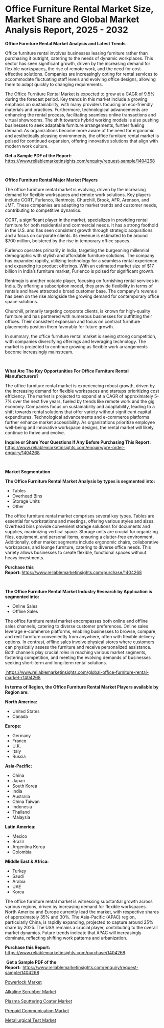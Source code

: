 <p><h1>Office Furniture Rental Market Size, Market Share and Global Market Analysis Report, 2025 - 2032</h1></p><p><strong>Office Furniture Rental Market Analysis and Latest Trends</strong></p>
<p><p>Office furniture rental involves businesses leasing furniture rather than purchasing it outright, catering to the needs of dynamic workplaces. This sector has seen significant growth, driven by the increasing demand for flexible workspaces, the rise of remote work, and the need for cost-effective solutions. Companies are increasingly opting for rental services to accommodate fluctuating staff levels and evolving office designs, allowing them to adapt quickly to changing requirements.</p><p>The Office Furniture Rental Market is expected to grow at a CAGR of 9.5% during the forecast period. Key trends in this market include a growing emphasis on sustainability, with many providers focusing on eco-friendly materials and practices. Furthermore, technological advancements are enhancing the rental process, facilitating seamless online transactions and virtual showrooms. The shift towards hybrid working models is also pushing businesses to seek adaptable furniture arrangements, further fueling demand. As organizations become more aware of the need for ergonomic and aesthetically pleasing environments, the office furniture rental market is poised for continued expansion, offering innovative solutions that align with modern work culture.</p></p>
<p><strong>Get a Sample PDF of the Report:&nbsp;</strong> <a href="https://www.reliablemarketinsights.com/enquiry/request-sample/1404268?utm_campaign=2240&utm_medium=2&utm_source=Github&utm_content=ia&utm_term=28032025&utm_id=office-furniture-rental">https://www.reliablemarketinsights.com/enquiry/request-sample/1404268</a></p>
<p>&nbsp;</p>
<p><strong>Office Furniture Rental Major Market Players</strong></p>
<p><p>The office furniture rental market is evolving, driven by the increasing demand for flexible workspaces and remote work solutions. Key players include CORT, Furlenco, Rentmojo, Churchill, Brook, AFR, Arenson, and JMT. These companies are adapting to market trends and customer needs, contributing to competitive dynamics.</p><p>CORT, a significant player in the market, specializes in providing rental furniture for both residential and commercial needs. It has a strong foothold in the U.S. and has seen consistent growth through strategic acquisitions and a focus on corporate clients. Its revenue is estimated to be around $700 million, bolstered by the rise in temporary office spaces.</p><p>Furlenco operates primarily in India, targeting the burgeoning millennial demographic with stylish and affordable furniture solutions. The company has expanded rapidly, utilizing technology for a seamless rental experience and expanding its product offerings. With an estimated market size of $17 billion in India’s furniture market, Furlenco is poised for significant growth.</p><p>Rentmojo is another notable player, focusing on furnishing rental services in India. By offering a subscription model, they provide flexibility in terms of rentals and have attracted a broad customer base. The company's revenue has been on the rise alongside the growing demand for contemporary office space solutions.</p><p>Churchill, primarily targeting corporate clients, is known for high-quality furniture and has partnered with numerous businesses for outfitting their offices. Their consistent expansion and focus on contract furniture placements position them favorably for future growth.</p><p>In summary, the office furniture rental market is seeing strong competition, with companies diversifying offerings and leveraging technology. The market is projected to continue growing as flexible work arrangements become increasingly mainstream.</p></p>
<p>&nbsp;</p>
<p><strong>What Are The Key Opportunities For Office Furniture Rental Manufacturers?</strong></p>
<p><p>The office furniture rental market is experiencing robust growth, driven by the increasing demand for flexible workspaces and startups prioritizing cost efficiency. The market is projected to expand at a CAGR of approximately 5-7% over the next five years, fueled by trends like remote work and the gig economy. Companies focus on sustainability and adaptability, leading to a shift towards rental solutions that offer variety without significant capital expenditures. Technological advancements and e-commerce platforms further enhance market accessibility. As organizations prioritize employee well-being and innovative workspace designs, the rental market will likely continue to thrive and evolve.</p></p>
<p><strong>Inquire or Share Your Questions If Any Before Purchasing This Report:</strong> <a href="https://www.reliablemarketinsights.com/enquiry/pre-order-enquiry/1404268?utm_campaign=2240&utm_medium=2&utm_source=Github&utm_content=ia&utm_term=28032025&utm_id=office-furniture-rental">https://www.reliablemarketinsights.com/enquiry/pre-order-enquiry/1404268</a></p>
<p>&nbsp;</p>
<p><strong>Market Segmentation</strong></p>
<p><strong>The Office Furniture Rental Market Analysis by types is segmented into:</strong></p>
<p><ul><li>Tables</li><li>Overhead Bins</li><li>Storage Units</li><li>Other</li></ul></p>
<p><p>The office furniture rental market comprises several key types. Tables are essential for workstations and meetings, offering various styles and sizes. Overhead bins provide convenient storage solutions for documents and supplies, maximizing vertical space. Storage units are crucial for organizing files, equipment, and personal items, ensuring a clutter-free environment. Additionally, other market segments include ergonomic chairs, collaborative workspaces, and lounge furniture, catering to diverse office needs. This variety allows businesses to create flexible, functional spaces without heavy investments.</p></p>
<p><strong>Purchase this Report:&nbsp;</strong><a href="https://www.reliablemarketinsights.com/purchase/1404268?utm_campaign=2240&utm_medium=2&utm_source=Github&utm_content=ia&utm_term=28032025&utm_id=office-furniture-rental">https://www.reliablemarketinsights.com/purchase/1404268</a></p>
<p>&nbsp;</p>
<p><strong>The Office Furniture Rental Market Industry Research by Application is segmented into:</strong></p>
<p><ul><li>Online Sales</li><li>Offline Sales</li></ul></p>
<p><p>The office furniture rental market encompasses both online and offline sales channels, catering to diverse customer preferences. Online sales leverage e-commerce platforms, enabling businesses to browse, compare, and rent furniture conveniently from anywhere, often with flexible delivery options. In contrast, offline sales involve physical stores where customers can physically assess the furniture and receive personalized assistance. Both channels play crucial roles in reaching various market segments, fostering competition, and meeting the evolving demands of businesses seeking short-term and long-term rental solutions.</p></p>
<p><a href="https://www.reliablemarketinsights.com/global-office-furniture-rental-market-r1404268?utm_campaign=2240&utm_medium=2&utm_source=Github&utm_content=ia&utm_term=28032025&utm_id=office-furniture-rental">&nbsp;https://www.reliablemarketinsights.com/global-office-furniture-rental-market-r1404268</a></p>
<p><strong>In terms of Region, the Office Furniture Rental Market Players available by Region are:</strong></p>
<p>
    <p> <strong> North America: </strong>
        <ul>
            <li>United States</li>
            <li>Canada</li>
        </ul>
        </p> 
    <p> <strong> Europe: </strong>
        <ul>
            <li>Germany</li>
            <li>France</li>
            <li>U.K.</li>
            <li>Italy</li>
            <li>Russia</li>
        </ul>
        </p> 
    <p> <strong> Asia-Pacific: </strong>
        <ul>
            <li>China</li>
            <li>Japan</li>
            <li>South Korea</li>
            <li>India</li>
            <li>Australia</li>
            <li>China Taiwan</li>
            <li>Indonesia</li>
            <li>Thailand</li>
            <li>Malaysia</li>
        </ul>
        </p> 
    <p> <strong> Latin America: </strong>
        <ul>
            <li>Mexico</li>
            <li>Brazil</li>
            <li>Argentina Korea</li>
            <li>Colombia</li>
        </ul>
        </p> 
    <p> <strong> Middle East & Africa: </strong>
        <ul>
            <li>Turkey</li>
            <li>Saudi</li>
            <li>Arabia</li>
            <li>UAE</li>
            <li>Korea</li>
        </ul>
    </p>
    </p>
<p><p>The office furniture rental market is witnessing substantial growth across various regions, driven by increasing demand for flexible workspaces. North America and Europe currently lead the market, with respective shares of approximately 35% and 30%. The Asia-Pacific (APAC) region, particularly China, is rapidly expanding, projected to capture around 25% share by 2025. The USA remains a crucial player, contributing to the overall market dynamics. Future trends indicate that APAC will increasingly dominate, reflecting shifting work patterns and urbanization.</p></p>
<p><strong>Purchase this Report: </strong><a href="https://www.reliablemarketinsights.com/purchase/1404268?utm_campaign=2240&utm_medium=2&utm_source=Github&utm_content=ia&utm_term=28032025&utm_id=office-furniture-rental">https://www.reliablemarketinsights.com/purchase/1404268</a></p>
<p>&nbsp;<strong>Get a Sample PDF of the Report:&nbsp;&nbsp;</strong><a href="https://www.reliablemarketinsights.com/enquiry/request-sample/1404268?utm_campaign=2240&utm_medium=2&utm_source=Github&utm_content=ia&utm_term=28032025&utm_id=office-furniture-rental">https://www.reliablemarketinsights.com/enquiry/request-sample/1404268</a></p>
<p><strong></strong></p>
<p><p><a href="https://www.linkedin.com/pulse/powerlock-market-analysis-insights-competition-cagr-forecast-hipwe?utm_campaign=2240&utm_medium=2&utm_source=Github&utm_content=ia&utm_term=28032025&utm_id=office-furniture-rental">Powerlock Market</a></p><p><a href="https://www.linkedin.com/pulse/data-global-alkaline-scrubber-markets-share-size-growth-dnive?utm_campaign=2240&utm_medium=2&utm_source=Github&utm_content=ia&utm_term=28032025&utm_id=office-furniture-rental">Alkaline Scrubber Market</a></p><p><a href="https://www.linkedin.com/pulse/plasma-sputtering-coater-market-projections-insights-valuation-5agpe?utm_campaign=2240&utm_medium=2&utm_source=Github&utm_content=ia&utm_term=28032025&utm_id=office-furniture-rental">Plasma Sputtering Coater Market</a></p><p><a href="https://github.com/ujanoandryvw/Market-Research-Report-List-1/blob/main/prepaid-communication-market.md?utm_campaign=2240&utm_medium=2&utm_source=Github&utm_content=ia&utm_term=28032025&utm_id=office-furniture-rental">Prepaid Communication Market</a></p><p><a href="https://github.com/hoganemken50/Market-Research-Report-List-1/blob/main/metallurgical-test-market.md?utm_campaign=2240&utm_medium=2&utm_source=Github&utm_content=ia&utm_term=28032025&utm_id=office-furniture-rental">Metallurgical Test Market</a></p></p>